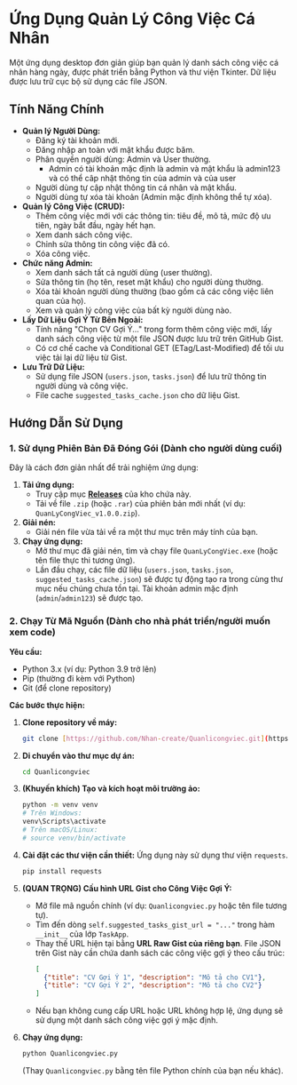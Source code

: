 # Ứng Dụng Quản Lý Công Việc Cá Nhân

Một ứng dụng desktop đơn giản giúp bạn quản lý danh sách công việc cá nhân hàng ngày, được phát triển bằng Python và thư viện Tkinter. Dữ liệu được lưu trữ cục bộ sử dụng các file JSON.

## Tính Năng Chính

* **Quản lý Người Dùng:**
    * Đăng ký tài khoản mới.
    * Đăng nhập an toàn với mật khẩu được băm.
    * Phân quyền người dùng: Admin và User thường.
      + Admin có tài khoản mặc định là admin và mật khẩu là admin123 và có thể câp nhật thông tin của admin và của user
    * Người dùng tự cập nhật thông tin cá nhân và mật khẩu.
    * Người dùng tự xóa tài khoản (Admin mặc định không thể tự xóa).
* **Quản lý Công Việc (CRUD):**
    * Thêm công việc mới với các thông tin: tiêu đề, mô tả, mức độ ưu tiên, ngày bắt đầu, ngày hết hạn.
    * Xem danh sách công việc.
    * Chỉnh sửa thông tin công việc đã có.
    * Xóa công việc.
* **Chức năng Admin:**
    * Xem danh sách tất cả người dùng (user thường).
    * Sửa thông tin (họ tên, reset mật khẩu) cho người dùng thường.
    * Xóa tài khoản người dùng thường (bao gồm cả các công việc liên quan của họ).
    * Xem và quản lý công việc của bất kỳ người dùng nào.
* **Lấy Dữ Liệu Gợi Ý Từ Bên Ngoài:**
    * Tính năng "Chọn CV Gợi Ý..." trong form thêm công việc mới, lấy danh sách công việc từ một file JSON được lưu trữ trên GitHub Gist.
    * Có cơ chế cache và Conditional GET (ETag/Last-Modified) để tối ưu việc tải lại dữ liệu từ Gist.
* **Lưu Trữ Dữ Liệu:**
    * Sử dụng file JSON (`users.json`, `tasks.json`) để lưu trữ thông tin người dùng và công việc.
    * File cache `suggested_tasks_cache.json` cho dữ liệu Gist.

## Hướng Dẫn Sử Dụng

### 1. Sử dụng Phiên Bản Đã Đóng Gói (Dành cho người dùng cuối)

Đây là cách đơn giản nhất để trải nghiệm ứng dụng:

1.  **Tải ứng dụng:**
    * Truy cập mục **[Releases](https://github.com/Nhan-create/Quanlicongviec/releases)** của kho chứa này.
    * Tải về file `.zip` (hoặc `.rar`) của phiên bản mới nhất (ví dụ: `QuanLyCongViec_v1.0.0.zip`).
2.  **Giải nén:**
    * Giải nén file vừa tải về ra một thư mục trên máy tính của bạn.
3.  **Chạy ứng dụng:**
    * Mở thư mục đã giải nén, tìm và chạy file `QuanLyCongViec.exe` (hoặc tên file thực thi tương ứng).
    * Lần đầu chạy, các file dữ liệu (`users.json`, `tasks.json`, `suggested_tasks_cache.json`) sẽ được tự động tạo ra trong cùng thư mục nếu chúng chưa tồn tại. Tài khoản admin mặc định (`admin`/`admin123`) sẽ được tạo.

### 2. Chạy Từ Mã Nguồn (Dành cho nhà phát triển/người muốn xem code)

**Yêu cầu:**
* Python 3.x (ví dụ: Python 3.9 trở lên)
* Pip (thường đi kèm với Python)
* Git (để clone repository)

**Các bước thực hiện:**

1.  **Clone repository về máy:**
    ```bash
    git clone [https://github.com/Nhan-create/Quanlicongviec.git](https://github.com/Nhan-create/Quanlicongviec.git)
    ```
2.  **Di chuyển vào thư mục dự án:**
    ```bash
    cd Quanlicongviec
    ```
3.  **(Khuyến khích) Tạo và kích hoạt môi trường ảo:**
    ```bash
    python -m venv venv
    # Trên Windows:
    venv\Scripts\activate
    # Trên macOS/Linux:
    # source venv/bin/activate
    ```
4.  **Cài đặt các thư viện cần thiết:**
    Ứng dụng này sử dụng thư viện `requests`.
    ```bash
    pip install requests
    ```
5.  **(QUAN TRỌNG) Cấu hình URL Gist cho Công Việc Gợi Ý:**
    * Mở file mã nguồn chính (ví dụ: `Quanlicongviec.py` hoặc tên file tương tự).
    * Tìm đến dòng `self.suggested_tasks_gist_url = "..."` trong hàm `__init__` của lớp `TaskApp`.
    * Thay thế URL hiện tại bằng **URL Raw Gist của riêng bạn**. File JSON trên Gist này cần chứa danh sách các công việc gợi ý theo cấu trúc:
        ```json
        [
          {"title": "CV Gợi Ý 1", "description": "Mô tả cho CV1"},
          {"title": "CV Gợi Ý 2", "description": "Mô tả cho CV2"}
        ]
        ```
    * Nếu bạn không cung cấp URL hoặc URL không hợp lệ, ứng dụng sẽ sử dụng một danh sách công việc gợi ý mặc định.

6.  **Chạy ứng dụng:**
    ```bash
    python Quanlicongviec.py 
    ```
    (Thay `Quanlicongviec.py` bằng tên file Python chính của bạn nếu khác).
